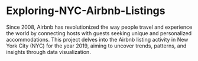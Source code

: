 # Exploring-NYC-Airbnb-Listings
Since 2008, Airbnb has revolutionized the way people travel and experience the world by connecting hosts with guests seeking unique and personalized accommodations. This project delves into the Airbnb listing activity in New York City (NYC) for the year 2019, aiming to uncover trends, patterns, and insights through data visualization.
